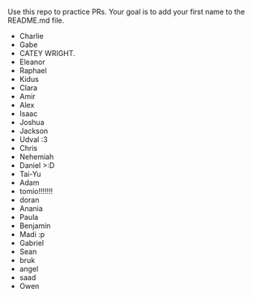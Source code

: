 Use this repo to practice PRs. Your goal is to add your first name to the README.md file.
- Charlie
- Gabe
- CATEY WRIGHT.
- Eleanor
- Raphael
- Kidus
- Clara
- Amir
- Alex
- Isaac
- Joshua
- Jackson
- Udval :3
- Chris
- Nehemiah
- Daniel >:D
- Tai-Yu
- Adam 
- tomio!!!!!!!
- doran
- Anania
- Paula
- Benjamin
- Madi :p
- Gabriel
- Sean
- bruk
- angel
- saad
- Owen

